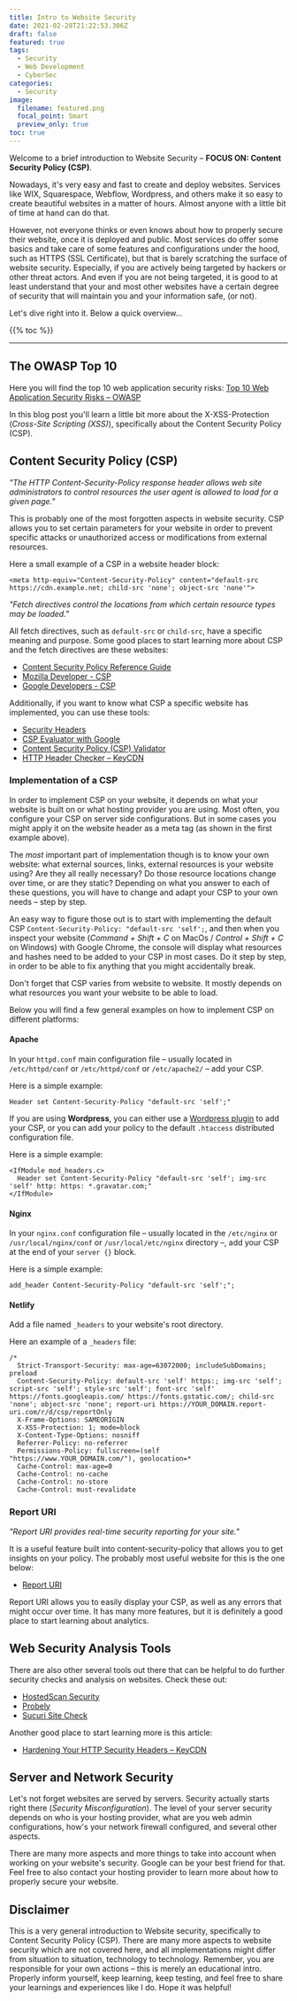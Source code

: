 ```yaml
---
title: Intro to Website Security
date: 2021-02-28T21:22:53.306Z
draft: false
featured: true
tags:
  - Security
  - Web Development
  - CyberSec
categories:
  - Security
image:
  filename: featured.png
  focal_point: Smart
  preview_only: true
toc: true
---
```

Welcome to a brief introduction to Website Security – **FOCUS ON: Content Security Policy (CSP)**.

Nowadays, it's very easy and fast to create and deploy websites. Services like WIX, Squarespace, Webflow, Wordpress, and others make it so easy to create beautiful websites in a matter of hours. Almost anyone with a little bit of time at hand can do that.

However, not everyone thinks or even knows about how to properly secure their website, once it is deployed and public. Most services do offer some basics and take care of some features and configurations under the hood, such as HTTPS (SSL Certificate), but that is barely scratching the surface of website security. Especially, if you are actively being targeted by hackers or other threat actors. And even if you are not being targeted, it is good to at least understand that your and most other websites have a certain degree of security that will maintain you and your information safe, (or not).

Let's dive right into it. Below a quick overview...

{{% toc %}}

- - -

## The OWASP Top 10

Here you will find the top 10 web application security risks: [Top 10 Web Application Security Risks – OWASP](https://owasp.org/www-project-top-ten/)

In this blog post you'll learn a little bit more about the X-XSS-Protection (_Cross-Site Scripting (XSS)_), specifically about the Content Security Policy (CSP).


## Content Security Policy (CSP)

_"The HTTP Content-Security-Policy response header allows web site administrators to control resources the user agent is allowed to load for a given page."_

This is probably one of the most forgotten aspects in website security. CSP allows you to set certain parameters for your website in order to prevent specific attacks or unauthorized access or modifications from external resources.

Here a small example of a CSP in a website header block:

```
<meta http-equiv="Content-Security-Policy" content="default-src https://cdn.example.net; child-src 'none'; object-src 'none'">
```

_"Fetch directives control the locations from which certain resource types may be loaded."_

All fetch directives, such as ```default-src``` or ```child-src```, have a specific meaning and purpose. Some good places to start learning more about CSP and the fetch directives are these websites:

* [Content Security Policy Reference Guide](https://content-security-policy.com/)
* [Mozilla Developer - CSP](https://developer.mozilla.org/en-US/docs/Web/HTTP/CSP)
* [Google Developers - CSP](https://developers.google.com/web/fundamentals/security/csp)

Additionally, if you want to know what CSP a specific website has implemented, you can use these tools:

* [Security Headers](https://securityheaders.com/)
* [CSP Evaluator with Google](https://csp-evaluator.withgoogle.com/)
* [Content Security Policy (CSP) Validator](https://cspvalidator.org/)
* [HTTP Header Checker – KeyCDN](https://tools.keycdn.com/curl)


### Implementation of a CSP

In order to implement CSP on your website, it depends on what your website is built on or what hosting provider you are using. Most often, you configure your CSP on server side configurations. But in some cases you might apply it on the website header as a meta tag (as shown in the first example above).

The _most_ important part of implementation though is to know your own website: what external sources, links, external resources is your website using? Are they all really necessary? Do those resource locations change over time, or are they static? Depending on what you answer to each of these questions, you will have to change and adapt your CSP to your own needs – step by step.

An easy way to figure those out is to start with implementing the default CSP ```Content-Security-Policy: "default-src 'self';```, and then when you inspect your website (_Command + Shift + C_ on MacOs / _Control + Shift + C_ on Windows) with Google Chrome, the console will display what resources and hashes need to be added to your CSP in  most cases. Do it step by step, in order to be able to fix anything that you might accidentally break.

Don't forget that CSP varies from website to website. It mostly depends on what resources you want your website to be able to load.

Below you will find a few general examples on how to implement CSP on different platforms:


#### Apache

In your ```httpd.conf``` main configuration file – usually located in ```/etc/httpd/conf``` or ```/etc/httpd/conf``` or ```/etc/apache2/``` – add your CSP.

Here is a simple example:

```
Header set Content-Security-Policy "default-src 'self';"
```

If you are using **Wordpress**, you can either use a [Wordpress plugin](https://wordpress.org/plugins/tags/csp/) to add your CSP, or you can add your policy to the default ```.htaccess``` distributed configuration file.

Here is a simple example:

```
<IfModule mod_headers.c>
  Header set Content-Security-Policy "default-src 'self'; img-src 'self' http: https: *.gravatar.com;"
</IfModule>
```

#### Nginx

In your ```nginx.conf``` configuration file – usually located in the ```/etc/nginx``` or ```/usr/local/nginx/conf``` or ```/usr/local/etc/nginx``` directory –, add your CSP at the end of your ```server {}``` block.

Here is a simple example:

```
add_header Content-Security-Policy "default-src 'self';";
```

#### Netlify

Add a file named ```_headers``` to your website's root directory.

Here an example of a ```_headers``` file:

```
/*
  Strict-Transport-Security: max-age=63072000; includeSubDomains; preload
  Content-Security-Policy: default-src 'self' https:; img-src 'self'; script-src 'self'; style-src 'self'; font-src 'self' https://fonts.googleapis.com/ https://fonts.gstatic.com/; child-src 'none'; object-src 'none'; report-uri https://YOUR_DOMAIN.report-uri.com/r/d/csp/reportOnly
  X-Frame-Options: SAMEORIGIN
  X-XSS-Protection: 1; mode=block
  X-Content-Type-Options: nosniff
  Referrer-Policy: no-referrer
  Permissions-Policy: fullscreen=(self "https://www.YOUR_DOMAIN.com/"), geolocation=*
  Cache-Control: max-age=0
  Cache-Control: no-cache
  Cache-Control: no-store
  Cache-Control: must-revalidate
```


### Report URI

_"Report URI provides real-time security reporting for your site."_

It is a useful feature built into content-security-policy that allows you to get insights on your policy. The probably most useful website for this is the one below:

* [Report URI](https://report-uri.com/)

Report URI allows you to easily display your CSP, as well as any errors that might occur over time. It has many more features, but it is definitely a good place to start learning about analytics.


## Web Security Analysis Tools

There are also other several tools out there that can be helpful to do further security checks and analysis on websites. Check these out:

* [HostedScan Security](https://hostedscan.com/scans)
* [Probely](https://probely.com/)
* [Sucuri Site Check](https://sitecheck.sucuri.net/)

Another good place to start learning more is this article:

* [Hardening Your HTTP Security Headers – KeyCDN](https://www.keycdn.com/blog/http-security-headers)


## Server and Network Security

Let's not forget websites are served by servers. Security actually starts right there (_Security Misconfiguration_). The level of your server security depends on who is your hosting provider, what are you web admin configurations, how's your network firewall configured, and several other aspects.

There are many more aspects and more things to take into account when working on your website's security. Google can be your best friend for that. Feel free to also contact your hosting provider to learn more about how to properly secure your website.


## Disclaimer

This is a very general introduction to Website security, specifically to Content Security Policy (CSP). There are many more aspects to website security which are not covered here, and all implementations might differ from situation to situation, technology to technology. Remember, you are responsible for your own actions – this is merely an educational intro. Properly inform yourself, keep learning, keep testing, and feel free to share your learnings and experiences like I do. Hope it was helpful!
